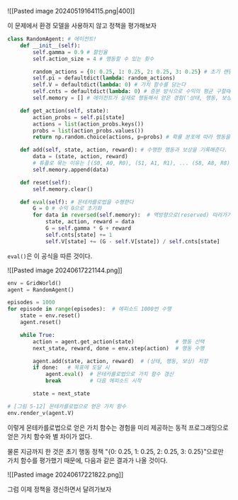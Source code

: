 ![[Pasted image 20240519164115.png|400]]

이 문제에서 환경 모델을 사용하지 않고 정책을 평가해보자

``` python
class RandomAgent: # 에이전트!
    def __init__(self):
        self.gamma = 0.9 # 할인율
        self.action_size = 4 # 행동할 수 있는 횟수

        random_actions = {0: 0.25, 1: 0.25, 2: 0.25, 3: 0.25} # 초기 랜덤 정책
        self.pi = defaultdict(lambda: random_actions)
        self.V = defaultdict(lambda: 0) # 가치 함수를 담는다
        self.cnts = defaultdict(lambda: 0) # 증분 방식으로 수익의 평균 구할때 씀
        self.memory = [] # 에이전트가 실재로 행동해서 얻은 경험('상태, 행동, 보상')을 담는 역할이다. 

    def get_action(self, state):
        action_probs = self.pi[state]
        actions = list(action_probs.keys())
        probs = list(action_probs.values())
        return np.random.choice(actions, p=probs) # 확률 분포에 따라 행동을 한 개씩 샘플링

    def add(self, state, action, reward): # 수행한 행동과 보상을 기록해준다. 
        data = (state, action, reward)
        # 튜플로 묶는 이유는 [(S0, A0, R0), (S1, A1, R1), ... (S8, A8, R8)] 으로 묶기 위함이다. 이때 맨 마지막 상태는 저장이 안되는데 마지막 상태는 목표 지점에 도달한 상태로 어차피 상태 가치 함수가 0이기 때문이다. 
        self.memory.append(data)

    def reset(self):
        self.memory.clear()

    def eval(self): # 몬테카를로법을 수행한다 
        G = 0 # 수익 0으로 초기화 
        for data in reversed(self.memory):  # 역방향으로(reserved) 따라가기
            state, action, reward = data
            G = self.gamma * G + reward
            self.cnts[state] += 1
            self.V[state] += (G - self.V[state]) / self.cnts[state]
```

`eval()`은 이 공식을 따른 것이다.

![[Pasted image 20240617221144.png]]

``` python
env = GridWorld()
agent = RandomAgent()

episodes = 1000
for episode in range(episodes):  # 에피소드 1000번 수행
    state = env.reset()
    agent.reset()

    while True:
        action = agent.get_action(state)             # 행동 선택
        next_state, reward, done = env.step(action)  # 행동 수행

        agent.add(state, action, reward)  # (상태, 행동, 보상) 저장
        if done:   # 목표에 도달 시
            agent.eval()  # 몬테카를로법으로 가치 함수 갱신
            break         # 다음 에피소드 시작

        state = next_state

# [그림 5-12] 몬테카를로법으로 얻은 가치 함수
env.render_v(agent.V)
```

이렇게 몬테카를로법으로 얻은 가치 함수는 경험을 미리 제공하는 동적 프로그래밍으로 얻은 가치 함수와 별 차이가 없다. 

물론 지금까지 한 것은 초기 행동 정책 "{0: 0.25, 1: 0.25, 2: 0.25, 3: 0.25}"으로만 가치 함수를 평가했기 때문에, 다음과 같은 결과가 나올 것이다.

![[Pasted image 20240617221822.png]]

그럼 이제 정책을 갱신하면서 달려가보자

